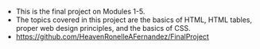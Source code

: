 - This is the final project on Modules 1-5.
- The topics covered in this project are the basics of HTML, HTML tables, proper web design principles, and the basics of CSS.
- https://github.com/HeavenRonelleAFernandez/FinalProject
